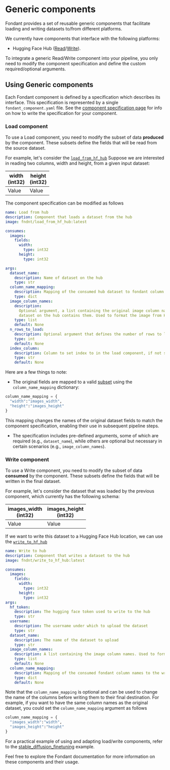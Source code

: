 # Generic components

Fondant provides a set of reusable generic components that facilitate loading and writing
datasets to/from different platforms.

We currently have components that interface with the following platforms:

- Hugging Face Hub ([Read](https://github.com/ml6team/fondant/tree/main/components/load_from_hf_hub)/[Write](https://github.com/ml6team/fondant/tree/main/components/write_to_hf_hub)).

To integrate a generic Read/Write component into your pipeline, you only need to modify the
component specification and define the custom required/optional arguments.

## Using Generic components

Each Fondant component is defined by a specification which describes its interface. This
specification is represented by a single `fondant_component.yaml` file. See the [component
specification page](../components/component_spec.md) for info on how to write the specification for your component.

### Load component

To use a Load component, you need to modify the subset of data **produced** by the component.
These subsets define the fields that will be read from the source dataset.

For example, let's consider the [`load_from_hf_hub`](<(https://github.com/ml6team/fondant/tree/main/components/load_from_hf_hub/fondant_component.yaml)>)
Suppose we are interested in reading two columns, width and height, from a given input dataset:

| width<br/>(int32) | height<br/>(int32) |
| ----------------- | ------------------ |
| Value             | Value              |

The component specification can be modified as follows

```yaml
name: Load from hub
description: Component that loads a dataset from the hub
image: fndnt/load_from_hf_hub:latest

consumes:
  images:
    fields:
      width:
        type: int32
      height:
        type: int32

args:
  dataset_name:
    description: Name of dataset on the hub
    type: str
  column_name_mapping:
    description: Mapping of the consumed hub dataset to fondant column names
    type: dict
  image_column_names:
    description:
      Optional argument, a list containing the original image column names in case the
      dataset on the hub contains them. Used to format the image from HF hub format to a byte string.
    type: list
    default: None
  n_rows_to_load:
    description: Optional argument that defines the number of rows to load. Useful for testing pipeline runs on a small scale
    type: int
    default: None
  index_column:
    description: Column to set index to in the load component, if not specified a default globally unique index will be set
    type: str
    default: None
```

Here are a few things to note:

- The original fields are mapped to a valid
  [subset](../components/component_spec.md#subsets) using the `column_name_mapping` dictionary:

```python
column_name_mapping = {
  "width":"images_width",
  "height":"images_height"
}
```

This mapping changes the names of the original dataset fields to match the component specification,
enabling their use in subsequent pipeline steps.

- The specification includes pre-defined arguments, some of which are required (e.g., `dataset_name`),
  while others are optional but necessary in certain scenarios (e.g., `image_column_names`).

### Write component

To use a Write component, you need to modify the subset of data **consumed** by the component.
These subsets define the fields that will be written in the final dataset.

For example, let's consider the dataset that was loaded by the previous component, which currently has the following schema:

| images_width<br/>(int32) | images_height<br/>(int32) |
| ------------------------ | ------------------------- |
| Value                    | Value                     |

If we want to write this dataset to a Hugging Face Hub location, we can use the [`write_to_hf_hub`](<(https://github.com/ml6team/fondant/tree/main/components/write_to_hf_hub/fondant_component.yaml)>)

```yaml
name: Write to hub
description: Component that writes a dataset to the hub
image: fndnt/write_to_hf_hub:latest

consumes:
  images:
    fields:
      width:
        type: int32
      height:
        type: int32
args:
  hf_token:
    description: The hugging face token used to write to the hub
    type: str
  username:
    description: The username under which to upload the dataset
    type: str
  dataset_name:
    description: The name of the dataset to upload
    type: str
  image_column_names:
    description: A list containing the image column names. Used to format to image to HF hub format
    type: list
    default: None
  column_name_mapping:
    description: Mapping of the consumed fondant column names to the written hub column names
    type: dict
    default: None
```

Note that the `column_name_mapping` is optional and can be used to change the name of the columns
before writing them to their final destination. For example, if you want to have the same column names as
the original dataset, you could set the `column_name_mapping` argument as follows

```python
column_name_mapping = {
  "images_width":"width",
  "images_height":"height"
}
```

For a practical example of using and adapting load/write components, refer to the
[stable_diffusion_finetuning](https://github.com/ml6team/fondant/blob/main/examples/pipelines/finetune_stable_diffusion/pipeline.py) example.

Feel free to explore the Fondant documentation for more information on these components and their usage.
